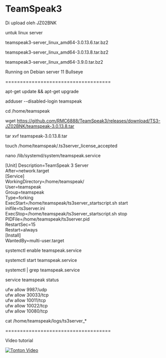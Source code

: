 # TeamSpeak3
Di upload oleh JZ02BNK

untuk linux server

teamspeak3-server_linux_amd64-3.0.13.6.tar.bz2

teamspeak3-server_linux_amd64-3.0.13.8.tar.bz2

teamspeak3-server_linux_amd64-3.9.0.tar.bz2

Running on Debian server 11 Bullseye

====================================

apt-get update && apt-get upgrade

adduser --disabled-login teamspeak

cd /home/teamspeak

wget https://github.com/RMC6888/TeamSpeak3/releases/download/TS3-JZ02BNK/teamspeak-3.0.13.8.tar

tar xvf teamspeak-3.0.13.8.tar

touch /home/teamspeak/.ts3server_license_accepted

nano /lib/systemd/system/teamspeak.service

[Unit]
Description=TeamSpeak 3 Server<br>
After=network.target<br>
[Service]<br>
WorkingDirectory=/home/teamspeak/<br>
User=teamspeak<br>
Group=teamspeak<br>
Type=forking<br>
ExecStart=/home/teamspeak/ts3server_startscript.sh start inifile=ts3server.ini<br>
ExecStop=/home/teamspeak/ts3server_startscript.sh stop<br>
PIDFile=/home/teamspeak/ts3server.pid<br>
RestartSec=15<br>
Restart=always<br>
[Install]<br>
WantedBy=multi-user.target<br>

systemctl enable teamspeak.service

systemctl start teamspeak.service

systemctl | grep teamspeak.service

service teamspeak status

ufw allow 9987/udp<br>
ufw allow 30033/tcp<br>
ufw allow 10011/tcp<br>
ufw allow 10022/tcp<br>
ufw allow 10080/tcp<br>

cat /home/teamspeak/logs/ts3server_*

====================================

Video tutorial

[![Tonton Video](https://img.youtube.com/vi/bMgNPVSAphk/maxresdefault.jpg)](https://www.youtube.com/watch?v=bMgNPVSAphk)
